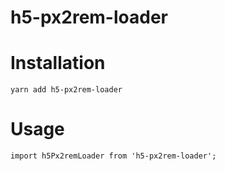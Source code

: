 # h5-px2rem-loader

# Installation
```
yarn add h5-px2rem-loader
```

# Usage

```
import h5Px2remLoader from 'h5-px2rem-loader';
```
